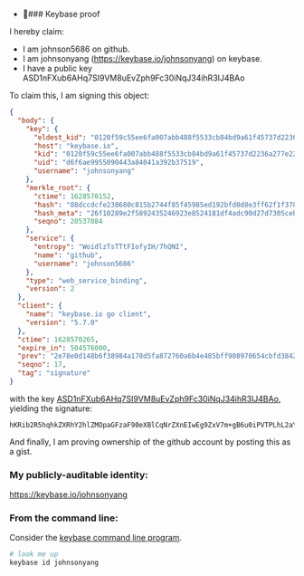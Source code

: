 - 👋### Keybase proof

I hereby claim:

  * I am johnson5686 on github.
  * I am johnsonyang (https://keybase.io/johnsonyang) on keybase.
  * I have a public key ASD1nFXub6AHq7SI9VM8uEvZph9Fc30iNqJ34ihR3lJ4BAo

To claim this, I am signing this object:

```json
{
  "body": {
    "key": {
      "eldest_kid": "0120f59c55ee6fa007abb488f5533cb84bd9a61f45737d2236a277e22851de5278040a",
      "host": "keybase.io",
      "kid": "0120f59c55ee6fa007abb488f5533cb84bd9a61f45737d2236a277e22851de5278040a",
      "uid": "d6f6ae9955090443a84041a392b37519",
      "username": "johnsonyang"
    },
    "merkle_root": {
      "ctime": 1628570152,
      "hash": "88dccdcfe238680c815b2744f85f45985ed192bfd0d8e3ff62f1f37807d3edd626ef17d48226a35be836bbbf21fb3d64f50c4ddf0eaf9fa606c94f7cdb13894e",
      "hash_meta": "26f10289e2f5892435246923e8524181df4adc90d27d7305cebaa41ed48a3734",
      "seqno": 20537084
    },
    "service": {
      "entropy": "WoidlzTsTTtFIofyIH/7hQNI",
      "name": "github",
      "username": "johnson5686"
    },
    "type": "web_service_binding",
    "version": 2
  },
  "client": {
    "name": "keybase.io go client",
    "version": "5.7.0"
  },
  "ctime": 1628570265,
  "expire_in": 504576000,
  "prev": "2e78e0d148b6f38984a178d5fa872760a6b4e485bff908970654cbfd3842f8fd",
  "seqno": 17,
  "tag": "signature"
}
```

with the key [ASD1nFXub6AHq7SI9VM8uEvZph9Fc30iNqJ34ihR3lJ4BAo](https://keybase.io/johnsonyang), yielding the signature:

```
hKRib2R5hqhkZXRhY2hlZMOpaGFzaF90eXBlCqNrZXnEIwEg9ZxV7m+gB6u0iPVTPLhL2aYfRXN9Ijaid+IoUd5SeAQKp3BheWxvYWTESpcCEcQgLnjg0Ui284mEoXjV+ocnYKa05IW/+QiXBlTL/ThC+P3EIIDuDV7qNLsdah8rX3WVH+TQrfWkh/spj/9RCQZPN5+NAgHCo3NpZ8RAI1buh9ml9N0+FwQJShc9KUlJX3NXzsClA/6M4yEiy4y32BRovTImAk7SbSuXSLcYnFiVqoGBNyYy8UpjUhbFCahzaWdfdHlwZSCkaGFzaIKkdHlwZQildmFsdWXEIOjgFeZrM4R7FQlnpOt4Aw+49Dn422K8SzlXIKM48I+1o3RhZ80CAqd2ZXJzaW9uAQ==

```

And finally, I am proving ownership of the github account by posting this as a gist.

### My publicly-auditable identity:

https://keybase.io/johnsonyang

### From the command line:

Consider the [keybase command line program](https://keybase.io/download).

```bash
# look me up
keybase id johnsonyang
```
